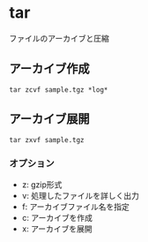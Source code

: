 # tar
ファイルのアーカイブと圧縮

## アーカイブ作成
```
tar zcvf sample.tgz *log*
```

## アーカイブ展開
```
tar zxvf sample.tgz
```

### オプション
- z: gzip形式
- v: 処理したファイルを詳しく出力
- f: アーカイブファイル名を指定
- c: アーカイブを作成
- x: アーカイブを展開


